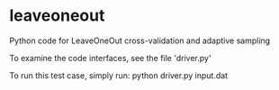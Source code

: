 # leaveoneout
Python code for LeaveOneOut cross-validation and adaptive sampling

To examine the code interfaces, see the file 'driver.py'

To run this test case, simply run:
python driver.py input.dat
